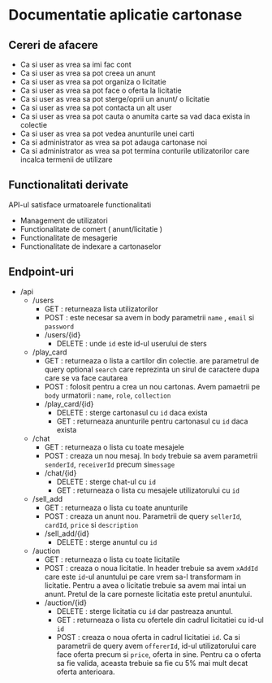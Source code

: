 # Documentatie aplicatie cartonase

## Cereri de afacere

* Ca si user as vrea sa imi fac cont 
* Ca si user as vrea sa pot creea un anunt
* Ca si user as vrea sa pot organiza o licitatie
* Ca si user as vrea sa pot face o oferta la licitatie
* Ca si user as vrea sa pot sterge/oprii un anunt/ o licitatie
* Ca si user as vrea sa pot contacta un alt user
* Ca si user as vrea sa pot cauta o anumita carte sa vad daca exista in colectie
* Ca si user as vrea sa pot vedea anunturile unei carti
* Ca si administrator as vrea sa pot adauga cartonase noi 
* Ca si administrator as vrea sa pot termina conturile utilizatorilor care incalca termenii de utilizare


## Functionalitati derivate
API-ul satisface urmatoarele functionalitati
* Management de utilizatori
* Functionalitate de comert ( anunt/licitatie )
* Functionalitate de mesagerie
* Functionalitate de indexare a cartonaselor

## Endpoint-uri
* /api
  * /users
    * GET : returneaza lista utilizatorilor 
    * POST : este necesar sa avem in body parametrii `name` , `email` si `password`
    * /users/{id}
      * DELETE : unde `id` este id-ul userului de sters
  * /play_card
    * GET : returneaza o lista a cartilor din colectie. are parametrul de query optional `search` care reprezinta un sirul de caractere dupa care se va face cautarea
    * POST : folosit pentru a crea un nou cartonas. Avem pamaetrii pe `body` urmatorii : `name`, `role`, `collection`
    * /play_card/{id}
      * DELETE : sterge cartonasul cu `id` daca exista
      * GET    : returneaza anunturile pentru cartonasul cu `id` daca exista
  * /chat
    * GET : returneaza o lista cu toate mesajele
    * POST : creaza un nou mesaj. In `body` trebuie sa avem parametrii `senderId`, `receiverId` precum si`message` 
    * /chat/{id}
      * DELETE : sterge chat-ul cu `id`
      * GET : returneaza o lista cu mesajele utilizatorului cu `id`
  * /sell_add
    * GET : returneaza o lista cu toate anunturile 
    * POST : creaza un anunt nou. Parametrii de query `sellerId`, `cardId`, `price` si `description`
    * /sell_add/{id}
      * DELETE : sterge anuntul cu `id`
  * /auction
    * GET : returneaza o lista cu toate licitatile 
    * POST : creaza o noua licitatie. In header trebuie sa avem `xAddId` care este `id`-ul anuntului pe care vrem sa-l transformam in licitatie. Pentru a avea o licitatie trebuie sa avem mai intai un anunt. Pretul de la care porneste licitatia este pretul anuntului.
    * /auction/{id}
      * DELETE : sterge licitatia cu `id` dar pastreaza anuntul.
      * GET : returneaza o lista cu ofertele din cadrul licitatiei cu id-ul `id`
      * POST : creaza o noua oferta  in cadrul licitatiei `id`. Ca si parametrii de query avem `offererId`,  id-ul utilizatorului care face oferta precum si `price`, oferta in sine. Pentru ca o oferta sa fie valida, aceasta trebuie sa fie cu 5% mai mult decat oferta anterioara.
